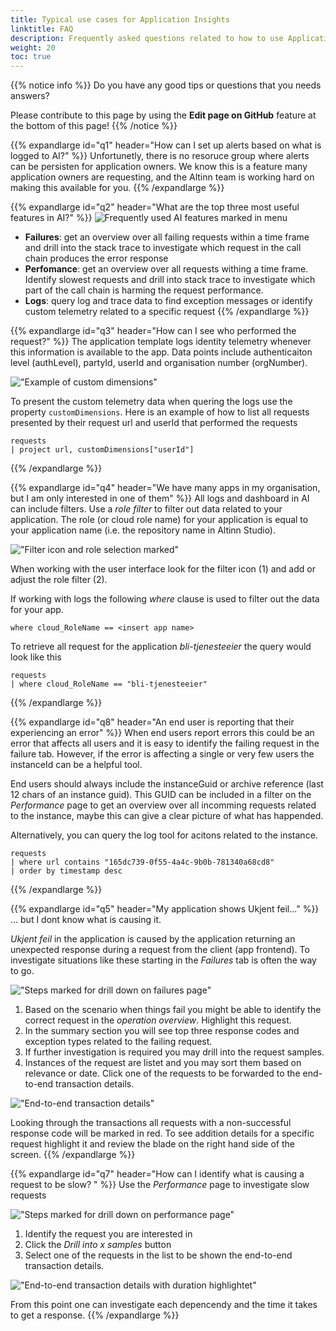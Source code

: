 ```yaml
---
title: Typical use cases for Application Insights
linktitle: FAQ
description: Frequently asked questions related to how to use Application Insights.
weight: 20
toc: true
---
```


{{% notice info %}}
Do you have any good tips or questions that you needs answers? 

Please contribute to this page by using the __Edit page on GitHub__ feature at the bottom of this page!
{{% /notice %}}

[//]: <> (Section: How can I set up alerts based on what is logged to AI?)

{{% expandlarge id="q1" header="How can I set up alerts based on what is logged to AI?" %}}
Unfortunetly, there is no resoruce group where alerts can be persisten for application owners. 
We know this is a feature many application owners are requesting, and the Altinn team is working hard on making
this available for you. 
{{% /expandlarge %}}

[//]: <> (Section: What are the top three most useful features in AI?.)
{{% expandlarge id="q2" header="What are the top three most useful features in AI?" %}}
![Frequently used AI features marked in menu](ai-side-menu-img.png "Frequently used AI features marked in menu")

- **Failures**: get an overview over all failing requests within a time frame and drill into the stack trace 
  to investigate which request in the call chain produces the error response
- **Perfomance**: get an overview over all requests withing a time frame. Identify slowest requests and drill into
  stack trace to investigate which part of the call chain is harming the request performance.
- **Logs**: query log and trace data to find exception messages or identify custom telemetry related to a specific request
{{% /expandlarge %}}


[//]: <> (Section: How can I see who performed the request?)
{{% expandlarge id="q3" header="How can I see who performed the request?" %}}
The application template logs identity telemetry whenever this information is available to the app.
Data points include authenticaiton level (authLevel), partyId, userId and organisation number (orgNumber). 

!["Example of custom dimensions"](custom-dimension-example.png "Example of custom dimensions")

To present the custom telemetry data when quering the logs use the property `customDimensions`.
Here is an example of how to list all requests presented by their request url and userId that performed the requests 

```
requests
| project url, customDimensions["userId"]
```
{{% /expandlarge %}}

[//]: <> (Section: We have many apps in my organisation, but I am only interested in one of them)
{{% expandlarge id="q4" header="We have many apps in my organisation, but I am only interested in one of them" %}}
All logs and dashboard in AI can include filters. Use a _role filter_ to filter out data related to your application. 
The role (or cloud role name) for your application is equal to your application name (i.e. the repository name in Altinn Studio).

!["Filter icon and role selection marked"](role-filter.png "Filter icon and role selection marked")

When working with the user interface look for the filter icon (1) and add or adjust the role filter (2). 

If working with logs the following _where_ clause is used to filter out the data for your app.

```
where cloud_RoleName == <insert app name>
```

To retrieve all request for the application _bli-tjenesteeier_ the query would look like this

```
requests
| where cloud_RoleName == "bli-tjenesteeier"
```
{{% /expandlarge %}}


[//]: <> (Section: An end user is reporting that their experiencing an error)
{{% expandlarge id="q8" header="An end user is reporting that their experiencing an error" %}}
When end users report errors this could be an error that affects all users and it is easy to identify the failing
request in the failure tab. 
However, if the error is affecting a single or very few users the instanceId can be a helpful tool.

End users should always include the instanceGuid or archive reference (last 12 chars of an instance guid).
This GUID can be included in a filter on the _Performance_ page to get an overview over all incomming requests related 
to the instance, maybe this can give a clear picture of what has happended. 

Alternatively, you can query the log tool for acitons related to the instance.

```
requests
| where url contains "165dc739-0f55-4a4c-9b0b-781340a68cd8"
| order by timestamp desc
```

{{% /expandlarge %}}

[//]: <> (Section: My application shows ukjent feil...)
{{% expandlarge id="q5" header="My application shows Ukjent feil..." %}}
... but I dont know what is causing it. 

_Ukjent feil_ in the application is caused by the application returning an unexpected response 
during a request from the client (app frontend). To investigate situations like these starting in the 
_Failures_ tab is often the way to go. 

!["Steps marked for drill down on failures page"](failures-drill-down.png "Steps marked for  drill down on failures page")

1. Based on the scenario when things fail you might be able to identify the correct 
request in the _operation overview_. Highlight this request.
2. In the summary section you will see top three response codes and exception types related to the failing request. 
3. If further investigation is required you may drill into the request samples.
4. Instances of the request are listet and you may sort them based on relevance or date. 
   Click one of the requests to be forwarded to the end-to-end transaction details.
  
!["End-to-end transaction details"](end-to-end-transaction.png "End-to-end transaction details")

Looking through the transactions all requests with a non-successful response code will be marked in red.
To see addition details for a specific request highlight it and review the blade on the right hand side of the screen.
{{% /expandlarge %}}

[//]: <> (Section: How can I identify what is causing a request to be slow? )
{{% expandlarge id="q7" header="How can I identify what is causing a request to be slow? " %}}
Use the _Performance_ page to investigate slow requests

!["Steps marked for drill down on performance page"](performance-drill-down.png "Steps marked for drill down on performance page")
1. Identify the request you are interested in
2. Click the _Drill into x samples_ button
3. Select one of the requests in the list to be shown the end-to-end transaction details.

!["End-to-end transaction details with duration highlightet"](end-to-end-transaction-duration-marked.png "End-to-end transaction details with duration highlightet")

From this point one can investigate each depencendy and the time it takes to get a response. 
{{% /expandlarge %}}